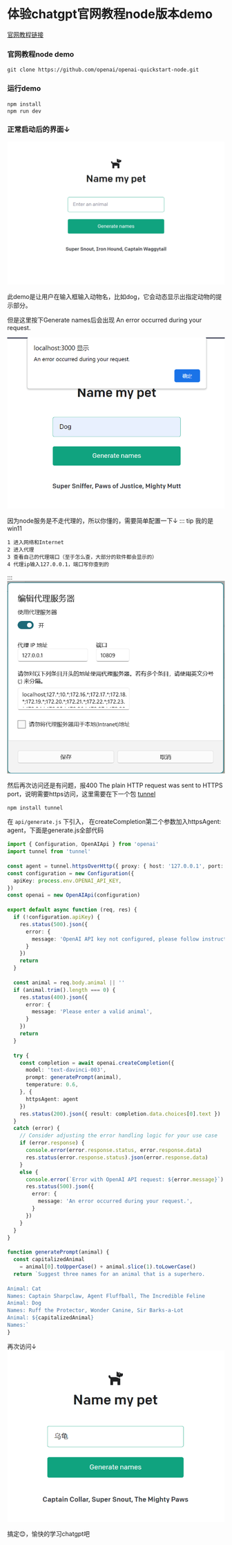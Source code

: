 # 体验chatgpt官网教程node版本demo
[官网教程链接](https://platform.openai.com/docs/quickstart/setup)

### 官网教程node demo
```
git clone https://github.com/openai/openai-quickstart-node.git
```

### 运行demo
```
npm install
npm run dev
```

### 正常启动后的界面↓
![node demo](../images/index2/1.png)

此demo是让用户在输入框输入动物名，比如dog，它会动态显示出指定动物的提示部分。

但是这里按下Generate names后会出现 An error occurred during your request.

![node demo](../images/index2/2.png)

因为node服务是不走代理的，所以你懂的，需要简单配置一下↓
::: tip 我的是win11

    1 进入网络和Internet
    2 进入代理
    3 查看自己的代理端口（至于怎么查，大部分的软件都会显示的）
    4 代理ip输入127.0.0.1，端口写你查到的
:::
![代理](../images/index2/3.png)

然后再次访问还是有问题，报400 The plain HTTP request was sent to HTTPS port，说明需要https访问，这里需要在下一个包 [tunnel](https://github.com/koichik/node-tunnel/#node-tunnel---httphttps-agents-for-tunneling-proxies)

```
npm install tunnel
```

在 `api/generate.js` 下引入， 在createCompletion第二个参数加入httpsAgent: agent，下面是generate.js全部代码
``` ts
import { Configuration, OpenAIApi } from 'openai'
import tunnel from 'tunnel'

const agent = tunnel.httpsOverHttp({ proxy: { host: '127.0.0.1', port: 10809 } })
const configuration = new Configuration({
  apiKey: process.env.OPENAI_API_KEY,
})
const openai = new OpenAIApi(configuration)

export default async function (req, res) {
  if (!configuration.apiKey) {
    res.status(500).json({
      error: {
        message: 'OpenAI API key not configured, please follow instructions in README.md',
      }
    })
    return
  }

  const animal = req.body.animal || ''
  if (animal.trim().length === 0) {
    res.status(400).json({
      error: {
        message: 'Please enter a valid animal',
      }
    })
    return
  }

  try {
    const completion = await openai.createCompletion({
      model: 'text-davinci-003',
      prompt: generatePrompt(animal),
      temperature: 0.6,
    }, {
      httpsAgent: agent
    })
    res.status(200).json({ result: completion.data.choices[0].text })
  }
  catch (error) {
    // Consider adjusting the error handling logic for your use case
    if (error.response) {
      console.error(error.response.status, error.response.data)
      res.status(error.response.status).json(error.response.data)
    }
    else {
      console.error(`Error with OpenAI API request: ${error.message}`)
      res.status(500).json({
        error: {
          message: 'An error occurred during your request.',
        }
      })
    }
  }
}

function generatePrompt(animal) {
  const capitalizedAnimal
    = animal[0].toUpperCase() + animal.slice(1).toLowerCase()
  return `Suggest three names for an animal that is a superhero.

Animal: Cat
Names: Captain Sharpclaw, Agent Fluffball, The Incredible Feline
Animal: Dog
Names: Ruff the Protector, Wonder Canine, Sir Barks-a-Lot
Animal: ${capitalizedAnimal}
Names:`
}
```

再次访问↓
![再次访问结果](../images/index2/4.png)

搞定😊，愉快的学习chatgpt吧